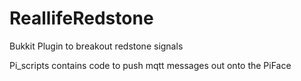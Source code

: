 ReallifeRedstone
================

Bukkit Plugin to breakout redstone signals


Pi_scripts
contains code to push mqtt messages out onto the PiFace
